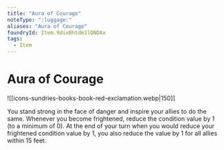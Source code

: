 ```yaml
---
title: "Aura of Courage"
noteType: ":luggage:"
aliases: "Aura of Courage"
foundryId: Item.9dixBhtdm1lQNDAx
tags:
  - Item
---
```


# Aura of Courage
![[icons-sundries-books-book-red-exclamation.webp|150]]

You stand strong in the face of danger and inspire your allies to do the same. Whenever you become frightened, reduce the condition value by 1 (to a minimum of 0). At the end of your turn when you would reduce your frightened condition value by 1, you also reduce the value by 1 for all allies within 15 feet.
